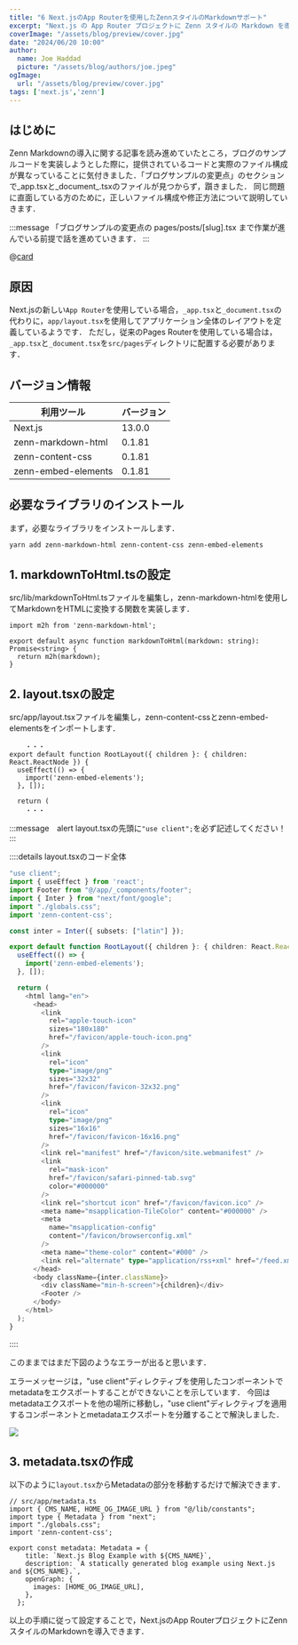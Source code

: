 ```yaml
---
title: "6 Next.jsのApp Routerを使用したZennスタイルのMarkdownサポート"
excerpt: "Next.js の App Router プロジェクトに Zenn スタイルの Markdown を導入する方法を解説。従来の Pages Router との違いや、必要なライブラリのインストール、ファイル設定の手順を詳細に説明し、つまずきやすいポイントにも触れています。"
coverImage: "/assets/blog/preview/cover.jpg"
date: "2024/06/20 10:00"
author:
  name: Joe Haddad
  picture: "/assets/blog/authors/joe.jpeg"
ogImage:
  url: "/assets/blog/preview/cover.jpg"
tags: ['next.js','zenn']
---
```


## はじめに

Zenn Markdownの導入に関する記事を読み進めていたところ，ブログのサンプルコードを実装しようとした際に，提供されているコードと実際のファイル構成が異なっていることに気付きました．「ブログサンプルの変更点」のセクションで_app.tsxと_document_.tsxのファイルが見つからず，躓きました．
同じ問題に直面している方のために，正しいファイル構成や修正方法について説明していきます．

:::message
「ブログサンプルの変更点の pages/posts/[slug].tsx まで作業が進んでいる前提で話を進めていきます．
:::


@[card](https://zenn.dev/team_zenn/articles/intro-zenn-markdown)

## 原因
Next.jsの新しい`App Router`を使用している場合，`_app.tsx`と`_document.tsx`の代わりに，`app/layout.tsx`を使用してアプリケーション全体のレイアウトを定義しているようです．
ただし，従来のPages Routerを使用している場合は，`_app.tsx`と`_document.tsx`を`src/pages`ディレクトリに配置する必要があります．

## バージョン情報
| 利用ツール             | バージョン |
|----------------------|--------|
| Next.js              | 13.0.0 |
| zenn-markdown-html   | 0.1.81 |
| zenn-content-css     | 0.1.81 |
| zenn-embed-elements  | 0.1.81 |

## 必要なライブラリのインストール
まず，必要なライブラリをインストールします．

```bash
yarn add zenn-markdown-html zenn-content-css zenn-embed-elements
```

## 1. markdownToHtml.tsの設定

src/lib/markdownToHtml.tsファイルを編集し，zenn-markdown-htmlを使用してMarkdownをHTMLに変換する関数を実装します．

```ts:markdownToHtml.tsx
import m2h from 'zenn-markdown-html';

export default async function markdownToHtml(markdown: string): Promise<string> {
  return m2h(markdown);
}
```

## 2. layout.tsxの設定
src/app/layout.tsxファイルを編集し，zenn-content-cssとzenn-embed-elementsをインポートします．

```ts:layout.tsx
    ・・・
export default function RootLayout({ children }: { children: React.ReactNode }) {
  useEffect(() => {
    import('zenn-embed-elements');
  }, []);

  return (
    ・・・
```

:::message　alert
layout.tsxの先頭に`"use client";`を必ず記述してください！
:::


::::details layout.tsxのコード全体
```ts
"use client";
import { useEffect } from 'react';
import Footer from "@/app/_components/footer";
import { Inter } from "next/font/google";
import "./globals.css";
import 'zenn-content-css';

const inter = Inter({ subsets: ["latin"] });

export default function RootLayout({ children }: { children: React.ReactNode }) {
  useEffect(() => {
    import('zenn-embed-elements');
  }, []);

  return (
    <html lang="en">
      <head>
        <link
          rel="apple-touch-icon"
          sizes="180x180"
          href="/favicon/apple-touch-icon.png"
        />
        <link
          rel="icon"
          type="image/png"
          sizes="32x32"
          href="/favicon/favicon-32x32.png"
        />
        <link
          rel="icon"
          type="image/png"
          sizes="16x16"
          href="/favicon/favicon-16x16.png"
        />
        <link rel="manifest" href="/favicon/site.webmanifest" />
        <link
          rel="mask-icon"
          href="/favicon/safari-pinned-tab.svg"
          color="#000000"
        />
        <link rel="shortcut icon" href="/favicon/favicon.ico" />
        <meta name="msapplication-TileColor" content="#000000" />
        <meta
          name="msapplication-config"
          content="/favicon/browserconfig.xml"
        />
        <meta name="theme-color" content="#000" />
        <link rel="alternate" type="application/rss+xml" href="/feed.xml" />
      </head>
      <body className={inter.className}>
        <div className="min-h-screen">{children}</div>
        <Footer />
      </body>
    </html>
  );
}
```
::::

このままではまだ下図のようなエラーが出ると思います．

エラーメッセージは，"use client"ディレクティブを使用したコンポーネントでmetadataをエクスポートすることができないことを示しています．
今回はmetadataエクスポートを他の場所に移動し，"use client"ディレクティブを適用するコンポーネントとmetadataエクスポートを分離することで解決しました．

![](/assets/blog/zenn-ver/aaa.png)


## 3. metadata.tsxの作成

以下のように`layout.tsx`からMetadataの部分を移動するだけで解決できます．

```ts:metadata.tsx
// src/app/metadata.ts
import { CMS_NAME, HOME_OG_IMAGE_URL } from "@/lib/constants";
import type { Metadata } from "next";
import "./globals.css";
import 'zenn-content-css';

export const metadata: Metadata = {
    title: `Next.js Blog Example with ${CMS_NAME}`,
    description: `A statically generated blog example using Next.js and ${CMS_NAME}.`,
    openGraph: {
      images: [HOME_OG_IMAGE_URL],
    },
  };
```


以上の手順に従って設定することで，Next.jsのApp RouterプロジェクトにZennスタイルのMarkdownを導入できます．
